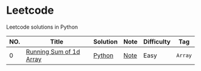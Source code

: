 # Leetcode
Leetcode solutions in Python

|NO.|Title|Solution|Note|Difficulty|Tag|
|---|-----|--------|----|----------|---|
|0|[Running Sum of 1d Array](https://leetcode.com/problems/running-sum-of-1d-array/)|[Python](000.%Running%Sum%of%1d%Array/solution.py)|[Note](000.%20Two%20Sum)|Easy|`Array`|
